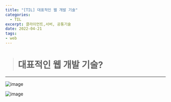 ```yaml
---
title: "[TIL] 대표적인 웹 개발 기술"
categories: 
  - TIL
excerpt: 클라이언트,서버, 공통기술
date: 2022-04-21
tags:
- web
---
```





> # 대표적인 웹 개발 기술?
---

![image](https://user-images.githubusercontent.com/76837780/164411989-8c4f2097-88ef-43dc-918a-a8f53ccdfce3.png)

![image](https://user-images.githubusercontent.com/76837780/164412115-d0bb322a-92d6-445d-835a-5360fc5bd5f6.png)



